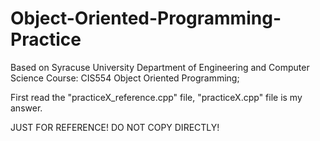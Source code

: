 # Object-Oriented-Programming-Practice
Based on Syracuse University Department of Engineering and Computer Science Course: CIS554 Object Oriented Programming;

First read the "practiceX_reference.cpp" file, "practiceX.cpp" file is my answer. 

JUST FOR REFERENCE! DO NOT COPY DIRECTLY!
